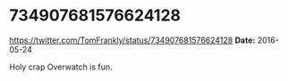 # 734907681576624128
https://twitter.com/TomFrankly/status/734907681576624128
**Date:** 2016-05-24

Holy crap Overwatch is fun.
